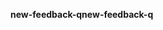 <span data-ttu-id="722c7-101">**new-feedback-q**</span><span class="sxs-lookup"><span data-stu-id="722c7-101">**new-feedback-q**</span></span>